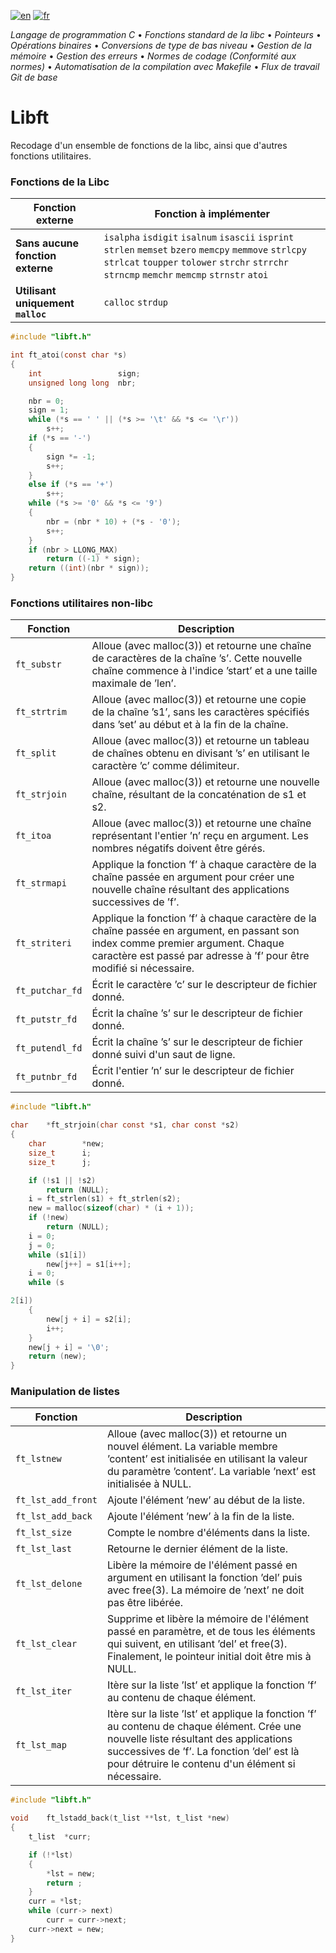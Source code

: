 [![en](https://img.shields.io/badge/lang-en-pink.svg)](https://github.com/nfauconn/libft/blob/master/README.md)
[![fr](https://img.shields.io/badge/lang-fr-purple.svg)](https://github.com/nfauconn/libft/blob/master/README.fr.md)

*Langage de programmation C* • *Fonctions standard de la libc* • *Pointeurs* • *Opérations binaires* • *Conversions de type de bas niveau* • *Gestion de la mémoire* • *Gestion des erreurs* • *Normes de codage (Conformité aux normes)* • *Automatisation de la compilation avec Makefile* • *Flux de travail Git de base*

# Libft

Recodage d'un ensemble de fonctions de la libc, ainsi que d'autres fonctions utilitaires.

### Fonctions de la Libc

| Fonction externe | Fonction à implémenter |
|-|-|
**Sans aucune fonction externe** | `isalpha` `isdigit` `isalnum` `isascii` `isprint` `strlen` `memset` `bzero` `memcpy` `memmove` `strlcpy` `strlcat` `toupper` `tolower` `strchr` `strrchr` `strncmp` `memchr` `memcmp` `strnstr` `atoi`
**Utilisant uniquement `malloc`** | `calloc` `strdup`
```c
#include "libft.h"

int	ft_atoi(const char *s)
{
	int					sign;
	unsigned long long	nbr;

	nbr = 0;
	sign = 1;
	while (*s == ' ' || (*s >= '\t' && *s <= '\r'))
		s++;
	if (*s == '-')
	{
		sign *= -1;
		s++;
	}
	else if (*s == '+')
		s++;
	while (*s >= '0' && *s <= '9')
	{
		nbr = (nbr * 10) + (*s - '0');
		s++;
	}
	if (nbr > LLONG_MAX)
		return ((-1) * sign);
	return ((int)(nbr * sign));
}
```
### Fonctions utilitaires non-libc
| Fonction | Description |
|----------|-------------|
| `ft_substr` | Alloue (avec malloc(3)) et retourne une chaîne de caractères de la chaîne ’s’. Cette nouvelle chaîne commence à l'indice ’start’ et a une taille maximale de ’len’. |
| `ft_strtrim` | Alloue (avec malloc(3)) et retourne une copie de la chaîne ’s1’, sans les caractères spécifiés dans ’set’ au début et à la fin de la chaîne. |
| `ft_split` | Alloue (avec malloc(3)) et retourne un tableau de chaînes obtenu en divisant ’s’ en utilisant le caractère ’c’ comme délimiteur. |
| `ft_strjoin` | Alloue (avec malloc(3)) et retourne une nouvelle chaîne, résultant de la concaténation de s1 et s2. |
| `ft_itoa` | Alloue (avec malloc(3)) et retourne une chaîne représentant l'entier ’n’ reçu en argument. Les nombres négatifs doivent être gérés. |
| `ft_strmapi` | Applique la fonction ’f’ à chaque caractère de la chaîne passée en argument pour créer une nouvelle chaîne résultant des applications successives de ’f’. |
| `ft_striteri` | Applique la fonction ’f’ à chaque caractère de la chaîne passée en argument, en passant son index comme premier argument. Chaque caractère est passé par adresse à ’f’ pour être modifié si nécessaire. |
| `ft_putchar_fd` | Écrit le caractère ’c’ sur le descripteur de fichier donné. |
| `ft_putstr_fd` | Écrit la chaîne ’s’ sur le descripteur de fichier donné. |
| `ft_putendl_fd` | Écrit la chaîne ’s’ sur le descripteur de fichier donné suivi d'un saut de ligne. |
| `ft_putnbr_fd` | Écrit l'entier ’n’ sur le descripteur de fichier donné. |
```c
#include "libft.h"

char	*ft_strjoin(char const *s1, char const *s2)
{
	char		*new;
	size_t		i;
	size_t		j;

	if (!s1 || !s2)
		return (NULL);
	i = ft_strlen(s1) + ft_strlen(s2);
	new = malloc(sizeof(char) * (i + 1));
	if (!new)
		return (NULL);
	i = 0;
	j = 0;
	while (s1[i])
		new[j++] = s1[i++];
	i = 0;
	while (s

2[i])
	{
		new[j + i] = s2[i];
		i++;
	}
	new[j + i] = '\0';
	return (new);
}
```

### Manipulation de listes
| Fonction | Description |
|----------|-------------|
| `ft_lstnew` | Alloue (avec malloc(3)) et retourne un nouvel élément. La variable membre ’content’ est initialisée en utilisant la valeur du paramètre ’content’. La variable ’next’ est initialisée à NULL. |
| `ft_lst_add_front` | Ajoute l'élément ’new’ au début de la liste. |
| `ft_lst_add_back` | Ajoute l'élément ’new’ à la fin de la liste. |
| `ft_lst_size` | Compte le nombre d'éléments dans la liste. |
| `ft_lst_last` | Retourne le dernier élément de la liste. |
| `ft_lst_delone` | Libère la mémoire de l'élément passé en argument en utilisant la fonction ’del’ puis avec free(3). La mémoire de ’next’ ne doit pas être libérée. |
| `ft_lst_clear` | Supprime et libère la mémoire de l'élément passé en paramètre, et de tous les éléments qui suivent, en utilisant ’del’ et free(3). Finalement, le pointeur initial doit être mis à NULL. |
| `ft_lst_iter` | Itère sur la liste ’lst’ et applique la fonction ’f’ au contenu de chaque élément. |
| `ft_lst_map` | Itère sur la liste ’lst’ et applique la fonction ’f’ au contenu de chaque élément. Crée une nouvelle liste résultant des applications successives de ’f’. La fonction ’del’ est là pour détruire le contenu d'un élément si nécessaire. |

```c
#include "libft.h"

void	ft_lstadd_back(t_list **lst, t_list *new)
{
	t_list	*curr;

	if (!*lst)
	{
		*lst = new;
		return ;
	}
	curr = *lst;
	while (curr-> next)
		curr = curr->next;
	curr->next = new;
}
```
